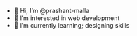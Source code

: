 - 👋 Hi, I’m @prashant-malla
- 👀 I’m interested in web development
- 🌱 I’m currently learning; designing skills
<!---
- 💞️ I’m looking to collaborate on ...
- 📫 How to reach me ...
--->
<!---
prashant-malla/prashant-malla is a ✨ special ✨ repository because its `README.md` (this file) appears on your GitHub profile.
You can click the Preview link to take a look at your changes.
--->
